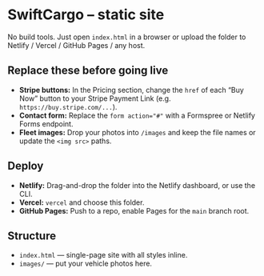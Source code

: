 # SwiftCargo – static site
No build tools. Just open `index.html` in a browser or upload the folder to Netlify / Vercel / GitHub Pages / any host.

## Replace these before going live
- **Stripe buttons:** In the Pricing section, change the `href` of each “Buy Now” button to your Stripe Payment Link (e.g. `https://buy.stripe.com/...`).  
- **Contact form:** Replace the `form action="#"` with a Formspree or Netlify Forms endpoint.
- **Fleet images:** Drop your photos into `/images` and keep the file names or update the `<img src>` paths.

## Deploy
- **Netlify:** Drag-and-drop the folder into the Netlify dashboard, or use the CLI.
- **Vercel:** `vercel` and choose this folder.
- **GitHub Pages:** Push to a repo, enable Pages for the `main` branch root.

## Structure
- `index.html` — single-page site with all styles inline.
- `images/` — put your vehicle photos here.

